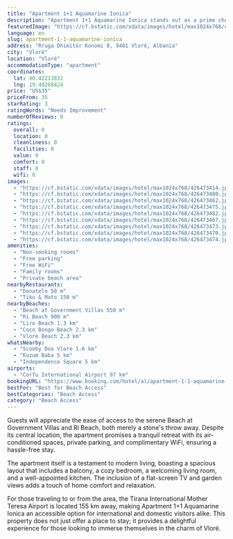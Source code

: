 ```yaml
---
title: "Apartment 1+1 Aquamarine Ionica"
description: "Apartment 1+1 Aquamarine Ionica stands out as a prime choice for travelers seeking comfort and convenience in Vlorë."
featuredImage: "https://cf.bstatic.com/xdata/images/hotel/max1024x768/426473414.jpg?k=27c8267e15e8fb6391474b03f1870f237fda1d714e2e5884a67f4ab480fba4a0&o=&hp=1"
language: en
slug: apartment-1-1-aquamarine-ionica
address: "Rruga Dhimitër Konomi 8, 9401 Vlorë, Albania"
city: "Vlorë"
location: "Vlorë"
accommodationType: "apartment"
coordinates:
  lat: 40.42213832
  lng: 19.49268424
price: "US$35"
priceFrom: 35
starRating: 3
ratingWords: "Needs Improvement"
numberOfReviews: 0
ratings:
  overall: 0
  location: 0
  cleanliness: 0
  facilities: 0
  value: 0
  comfort: 0
  staff: 0
  wifi: 0
images:
  - "https://cf.bstatic.com/xdata/images/hotel/max1024x768/426473414.jpg?k=27c8267e15e8fb6391474b03f1870f237fda1d714e2e5884a67f4ab480fba4a0&o=&hp=1"
  - "https://cf.bstatic.com/xdata/images/hotel/max1024x768/426473480.jpg?k=b438e192ce9d9a33c410152f0f394998012ff8f3ce17e0b91fe145a4714d92bc&o=&hp=1"
  - "https://cf.bstatic.com/xdata/images/hotel/max1024x768/426473462.jpg?k=864927f006345056820c9342b65e979a633ebd067ccc1f8f2dd6ea9fb4ab4aca&o=&hp=1"
  - "https://cf.bstatic.com/xdata/images/hotel/max1024x768/426473475.jpg?k=137736312ae6ec6da8c137bb2a316ba35c8376ac5600245660772e9d103c7703&o=&hp=1"
  - "https://cf.bstatic.com/xdata/images/hotel/max1024x768/426473482.jpg?k=6fe1b87c737bfd6fe5ba14fd0565ba659c5e1f0341bffa6c16b020e58e6954e2&o=&hp=1"
  - "https://cf.bstatic.com/xdata/images/hotel/max1024x768/426473467.jpg?k=01ff81ed69f2d89467dce0ca169e56b20cff930a6a92ea936b94c1fd94ea5b55&o=&hp=1"
  - "https://cf.bstatic.com/xdata/images/hotel/max1024x768/426473473.jpg?k=646658fe44314388f199f54df9623efb28eef2eb7e82f9a4e798ebe5e2bc7cdf&o=&hp=1"
  - "https://cf.bstatic.com/xdata/images/hotel/max1024x768/426473470.jpg?k=9ec5e9eb083423b13394e984057709d5a78bef04c1ef6d40acf468a8a92c81bd&o=&hp=1"
  - "https://cf.bstatic.com/xdata/images/hotel/max1024x768/426473474.jpg?k=e1efafd19b6edd0710e5f2e4bf9257d66abe8dc4e55b2824640da735ab93dd6d&o=&hp=1"
amenities:
  - "Non-smoking rooms"
  - "Free parking"
  - "Free WiFi"
  - "Family rooms"
  - "Private beach area"
nearbyRestaurants:
  - "Donatelo 50 m"
  - "Tiku & Mato 150 m"
nearbyBeaches:
  - "Beach at Government Villas 550 m"
  - "Ri Beach 900 m"
  - "Liro Beach 1.3 km"
  - "Coco Bongo Beach 2.3 km"
  - "Vlore Beach 2.3 km"
whatsNearby:
  - "Scooby Doo Vlore 1.6 km"
  - "Kuzum Baba 5 km"
  - "Independence Square 5 km"
airports:
  - "Corfu International Airport 97 km"
bookingURL: "https://www.booking.com/hotel/al/apartment-1-1-aquamarine-ionica.en-gb.html?aid=8035640"
bestFor: "Best for Beach Access"
bestCategories: "Beach Access"
category: "Beach Access"
---
```


Guests will appreciate the ease of access to the serene Beach at Government Villas and Ri Beach, both merely a stone's throw away. Despite its central location, the apartment promises a tranquil retreat with its air-conditioned spaces, private parking, and complimentary WiFi, ensuring a hassle-free stay.

The apartment itself is a testament to modern living, boasting a spacious layout that includes a balcony, a cozy bedroom, a welcoming living room, and a well-appointed kitchen. The inclusion of a flat-screen TV and garden views adds a touch of home comfort and relaxation.

For those traveling to or from the area, the Tirana International Mother Teresa Airport is located 155 km away, making Apartment 1+1 Aquamarine Ionica an accessible option for international and domestic visitors alike. This property does not just offer a place to stay; it provides a delightful experience for those looking to immerse themselves in the charm of Vlorë.
